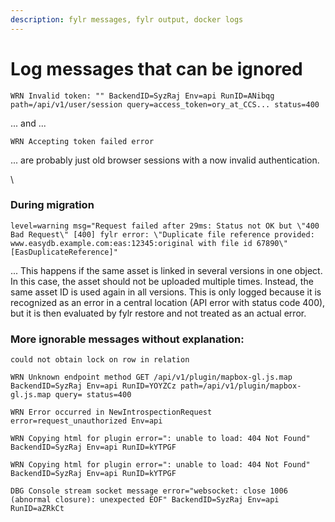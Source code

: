```yaml
---
description: fylr messages, fylr output, docker logs
---
```


# Log messages that can be ignored

```
WRN Invalid token: "" BackendID=SyzRaj Env=api RunID=ANibqg path=/api/v1/user/session query=access_token=ory_at_CCS... status=400
```

... and ...

```
WRN Accepting token failed error
```

... are probably just old browser sessions with a now invalid authentication.

\


### During migration

```
level=warning msg="Request failed after 29ms: Status not OK but \"400 Bad Request\" [400] fylr error: \"Duplicate file reference provided: www.easydb.example.com:eas:12345:original with file id 67890\" [EasDuplicateReference]"
```

... This happens if the same asset is linked in several versions in one object. In this case, the asset should not be uploaded multiple times. Instead, the same asset ID is used again in all versions. This is only logged because it is recognized as an error in a central location (API error with status code 400), but it is then evaluated by fylr restore and not treated as an actual error.



### More ignorable messages without explanation:

```
could not obtain lock on row in relation
```

```
WRN Unknown endpoint method GET /api/v1/plugin/mapbox-gl.js.map BackendID=SyzRaj Env=api RunID=YOYZCz path=/api/v1/plugin/mapbox-gl.js.map query= status=400
```

```
WRN Error occurred in NewIntrospectionRequest error=request_unauthorized Env=api
```

```
WRN Copying html for plugin error=": unable to load: 404 Not Found" BackendID=SyzRaj Env=api RunID=kYTPGF
```

```
WRN Copying html for plugin error=": unable to load: 404 Not Found" BackendID=SyzRaj Env=api RunID=kYTPGF
```

```
DBG Console stream socket message error="websocket: close 1006 (abnormal closure): unexpected EOF" BackendID=SyzRaj Env=api RunID=aZRkCt
```
